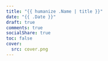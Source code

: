 ```yaml
---
title: "{{ humanize .Name | title }}"
date: "{{ .Date }}"
draft: true
comments: true
socialShare: true
toc: false
cover:
  src: cover.png
---
```

